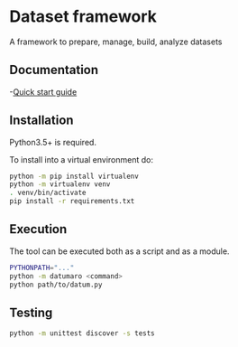 # Dataset framework

A framework to prepare, manage, build, analyze datasets

## Documentation

-[Quick start guide](docs/quickstart.md)

## Installation

Python3.5+ is required.

To install into a virtual environment do:

``` bash
python -m pip install virtualenv
python -m virtualenv venv
. venv/bin/activate
pip install -r requirements.txt
```

## Execution

The tool can be executed both as a script and as a module.

``` bash
PYTHONPATH="..."
python -m datumaro <command>
python path/to/datum.py
```

## Testing

``` bash
python -m unittest discover -s tests
```
